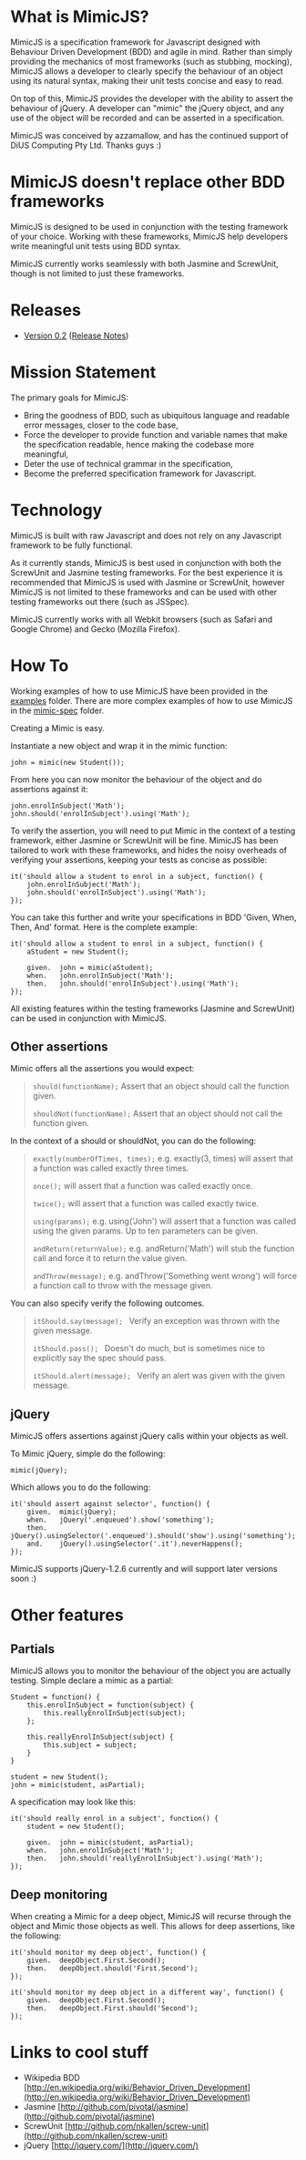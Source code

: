 What is MimicJS?
================

MimicJS is a specification framework for Javascript designed with Behaviour Driven Development (BDD) and agile in mind. Rather than simply providing the mechanics of most frameworks (such as stubbing, mocking), MimicJS allows a developer to clearly specify the behaviour of an object using its natural syntax, making their unit tests concise and easy to read.

On top of this, MimicJS provides the developer with the ability to assert the behaviour of jQuery. A developer can "mimic" the jQuery object, and any use of the object will be recorded and can be asserted in a specification.

MimicJS was conceived by azzamallow, and has the continued support of DiUS Computing Pty Ltd. Thanks guys :)

MimicJS doesn't replace other BDD frameworks
============================================
MimicJS is designed to be used in conjunction with the testing framework of your choice. Working with these frameworks, MimicJS help developers write meaningful unit tests using BDD syntax.

MimicJS currently works seamlessly with both Jasmine and ScrewUnit, though is not limited to just these frameworks.

Releases
========

* [Version 0.2](http://github.com/azzamallow/MimicJS/tree/master/release/mimic-0.2.js) ([Release Notes](http://github.com/azzamallow/MimicJS/tree/master/release/mimic-0.2.txt))

Mission Statement
=================

The primary goals for MimicJS:

* Bring the goodness of BDD, such as ubiquitous language and readable error messages, closer to the code base,
* Force the developer to provide function and variable names that make the specification readable, hence making the codebase more meaningful,
* Deter the use of technical grammar in the specification,
* Become the preferred specification framework for Javascript.

Technology
==========

MimicJS is built with raw Javascript and does not rely on any Javascript framework to be fully functional.

As it currently stands, MimicJS is best used in conjunction with both the ScrewUnit and Jasmine testing frameworks. For the best experience it is recommended that MimicJS is used with Jasmine or ScrewUnit, however MimicJS is not limited to these frameworks and can be used with other testing frameworks out there (such as JSSpec).

MimicJS currently works with all Webkit browsers (such as Safari and Google Chrome) and Gecko (Mozilla Firefox).

How To
======

Working examples of how to use MimicJS have been provided in the [examples](http://github.com/azzamallow/MimicJS/tree/master/examples/) folder. There are more complex examples of how to use MimicJS in the [mimic-spec](http://github.com/azzamallow/MimicJS/tree/master/mimic-spec/spec/javascripts/) folder.

Creating a Mimic is easy. 

Instantiate a new object and wrap it in the mimic function:

    john = mimic(new Student());

From here you can now monitor the behaviour of the object and do assertions against it:

    john.enrolInSubject('Math');
    john.should('enrolInSubject').using('Math');
    
To verify the assertion, you will need to put Mimic in the context of a testing framework, either Jasmine or ScrewUnit will be fine. MimicJS has been tailored to work with these frameworks, and hides the noisy overheads of verifying your assertions, keeping your tests as concise as possible:

    it('should allow a student to enrol in a subject, function() {
        john.enrolInSubject('Math');
        john.should('enrolInSubject').using('Math');
    });
    
You can take this further and write your specifications in BDD 'Given, When, Then, And' format. Here is the complete example:

    it('should allow a student to enrol in a subject, function() {
        aStudent = new Student();
        
        given.  john = mimic(aStudent);
        when.   john.enrolInSubject('Math');
        then.   john.should('enrolInSubject').using('Math');
    });
    
All existing features within the testing frameworks (Jasmine and ScrewUnit) can be used in conjunction with MimicJS.
    
Other assertions
----------------

Mimic offers all the assertions you would expect:

>`should(functionName);` Assert that an object should call the function given.
>
>`shouldNot(functionName);` Assert that an object should not call the function given.
>

In the context of a should or shouldNot, you can do the following:

>`exactly(numberOfTimes, times);` e.g. exactly(3, times) will assert that a function was called exactly three times.
>
>`once();` will assert that a function was called exactly once.
>
>`twice();` will assert that a function was called exactly twice.
>
>`using(params);` e.g. using('John') will assert that a function was called using the given params. Up to ten parameters can be given.
>
>`andReturn(returnValue);` e.g. andReturn('Math') will stub the function call and force it to return the value given.
>
>`andThrow(message);` e.g. andThrow('Something went wrong') will force a function call to throw with the message given.
>

You can also specify verify the following outcomes.

>`itShould.say(message); ` Verify an exception was thrown with the given message.
>
>`itShould.pass(); ` Doesn't do much, but is sometimes nice to explicitly say the spec should pass.
>
>`itShould.alert(message); ` Verify an alert was given with the given message.
>

jQuery
------

MimicJS offers assertions against jQuery calls within your objects as well.

To Mimic jQuery, simple do the following:

    mimic(jQuery);

Which allows you to do the following:

    it('should assert against selector', function() {
        given.  mimic(jQuery);
        when.	jQuery('.enqueued').show('something');
    	then.	jQuery().usingSelector('.enqueued').should('show').using('something');
    	and.    jQuery().usingSelector('.it').neverHappens();
    });

MimicJS supports jQuery-1.2.6 currently and will support later versions soon :)
  
Other features
==============
    
Partials
--------

MimicJS allows you to monitor the behaviour of the object you are actually testing. Simple declare a mimic as a partial:

    Student = function() {
        this.enrolInSubject = function(subject) {
            this.reallyEnrolInSubject(subject);
        };
        
        this.reallyEnrolInSubject(subject) {
            this.subject = subject;
        }
    }

    student = new Student();
    john = mimic(student, asPartial);

A specification may look like this:

    it('should really enrol in a subject', function() {
        student = new Student();
        
    	given.	john = mimic(student, asPartial);
	    when.	john.enrolInSubject('Math');
	    then.   john.should('reallyEnrolInSubject').using('Math');
    });

Deep monitoring
---------------

When creating a Mimic for a deep object, MimicJS will recurse through the object and Mimic those objects as well. This allows for deep assertions, like the following:

    it('should monitor my deep object', function() {
    	given.	deepObject.First.Second();
	    then.	deepObject.should('First.Second');
    });

    it('should monitor my deep object in a different way', function() {
	    given.	deepObject.First.Second();
    	then.	deepObject.First.should('Second');
    });

Links to cool stuff
===================

 * Wikipedia BDD [http://en.wikipedia.org/wiki/Behavior_Driven_Development](http://en.wikipedia.org/wiki/Behavior_Driven_Development)
 * Jasmine [http://github.com/pivotal/jasmine](http://github.com/pivotal/jasmine)
 * ScrewUnit [http://github.com/nkallen/screw-unit](http://github.com/nkallen/screw-unit)
 * jQuery [http://jquery.com/](http://jquery.com/)